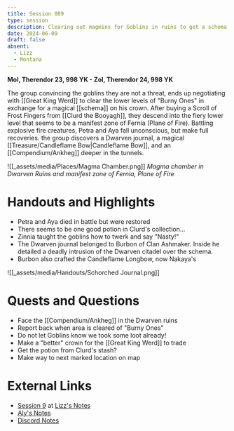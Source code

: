 ```yaml
---
title: Session 009
type: session
description: Clearing out magmins for Goblins in ruins to get a schema from a crown.
date: 2024-06-09
draft: false
absent:
  - Lizz
  - Montana
---
```

**Mol, Therendor 23, 998 YK - Zol, Therendor 24, 998 YK**

The group convincing the goblins they are not a threat, ends up negotiating with [[Great King Werd]] to clear the lower levels of "Burny Ones" in exchange for a magical [[schema]] on his crown. After buying a Scroll of Frost Fingers from [[Clurd the Booyagh]], they descend into the fiery lower level that seems to be a manifest zone of Fernia (Plane of Fire). Battling explosive fire creatures, Petra and Aya fall unconscious, but make full recoveries. the group discovers a Dwarven journal, a magical [[Treasure/Candleflame Bow|Candleflame Bow]], and an [[Compendium/Ankheg]] deeper in the tunnels.

![[_assets/media/Places/Magma Chamber.png]]
*Magma chamber in Dwarven Ruins and manifest zone of Fernia, Plane of Fire*
# Handouts and Highlights
- Petra and Aya died in battle but were restored  
- There seems to be one good potion in Clurd's collection...  
- Zinnia taught the goblins how to twerk and say "Nasty!"
- The Dwarven journal belonged to Burbon of Clan Ashmaker. Inside he detailed a deadly intrusion of the Dwarven citadel over the schema.  
- Burbon also crafted the Candleflame Longbow, now Nakaya's  

![[_assets/media/Handouts/Schorched Journal.png]]
# Quests and Questions
- Face the [[Compendium/Ankheg]] in the Dwarven ruins  
- Report back when area is cleared of "Burny Ones"  
- Do not let Goblins know we took some loot already!  
- Make a "better" crown for the [[Great King Werd]] to trade  
- Get the potion from Clurd's stash?  
- Make way to next marked location on map
# External Links
- [Session 9](https://docs.google.com/document/d/1J33aBWlHE9Q3B2MMNnUZiaMUoW-X7qpKUtETTQmvalc/edit#heading=h.2hce1oeb8itu) at [Lizz's Notes](https://docs.google.com/document/d/1J33aBWlHE9Q3B2MMNnUZiaMUoW-X7qpKUtETTQmvalc/edit)
- [Aly's Notes](https://docs.google.com/document/d/1fSQjHnHHLE2g8VXjjjo7_mex3K2nn8vOA5Q_iREG5QU/edit)
- [Discord Notes](https://discord.com/channels/283480767844057088/1208993465531105380/1249500952034283634)